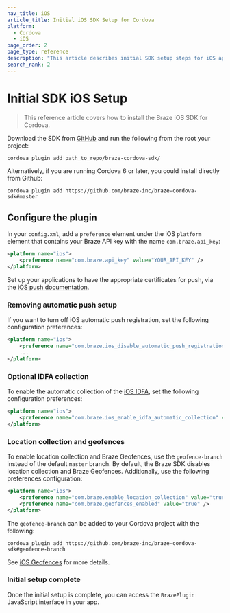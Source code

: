 ```yaml
---
nav_title: iOS
article_title: Initial iOS SDK Setup for Cordova
platform: 
  - Cordova
  - iOS
page_order: 2
page_type: reference
description: "This article describes initial SDK setup steps for iOS apps running on Cordova."
search_rank: 2
---
```


# Initial SDK iOS Setup

> This reference article covers how to install the Braze iOS SDK for Cordova. 

Download the SDK from [GitHub][1] and run the following from the root your project:

```
cordova plugin add path_to_repo/braze-cordova-sdk/
```

Alternatively, if you are running Cordova 6 or later, you could install directly from Github:

```
cordova plugin add https://github.com/braze-inc/braze-cordova-sdk#master
```

## Configure the plugin

In your `config.xml`, add a `preference` element under the iOS `platform` element that contains your Braze API key with the name `com.braze.api_key`:

```xml
<platform name="ios">
    <preference name="com.braze.api_key" value="YOUR_API_KEY" />
</platform>
```

Set up your applications to have the appropriate certificates for push, via the [iOS push documentation][2].

### Removing automatic push setup

If you want to turn off iOS automatic push registration, set the following configuration preferences:

```xml
<platform name="ios">
    <preference name="com.braze.ios_disable_automatic_push_registration" value="YES" />
    ...
</platform>
```

### Optional IDFA collection

To enable the automatic collection of the [iOS IDFA][3], set the following configuration preferences:

```xml
<platform name="ios">
    <preference name="com.braze.ios_enable_idfa_automatic_collection" value="YES" />
</platform>
```

### Location collection and geofences

To enable location collection and Braze Geofences, use the `geofence-branch` instead of the default `master` branch. By default, the Braze SDK disables location collection and Braze Geofences. Additionally, use the following preferences configuration:

```xml
<platform name="ios">
    <preference name="com.braze.enable_location_collection" value="true" />
    <preference name="com.braze.geofences_enabled" value="true" />
</platform>
```

The `geofence-branch` can be added to your Cordova project with the following:

```
cordova plugin add https://github.com/braze-inc/braze-cordova-sdk#geofence-branch
```

See [iOS Geofences][4] for more details.

### Initial setup complete

Once the initial setup is complete, you can access the `BrazePlugin` JavaScript interface in your app.

[1]: https://github.com/braze-inc/braze-cordova-sdk
[2]: {{site.baseurl}}/developer_guide/platform_integration_guides/swift/push_notifications/integration/
[3]: https://braze-inc.github.io/braze-swift-sdk/documentation/brazekit/braze/set(identifierforadvertiser:)/
[4]: {{site.baseurl}}/developer_guide/platform_integration_guides/swift/advanced_use_cases/locations_and_geofences/
